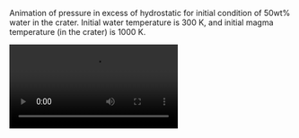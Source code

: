 Animation of pressure in excess of hydrostatic for initial condition of 50wt% water in the crater. Initial water temperature is 300 K, and initial magma temperature (in the crater) is 1000 K.

<video src="https://github.com/fredriclam/agu23-assets/assets/12156470/2eadf447-7dd2-4e00-a7ce-ce9d7ab395f6" width="300" />

<video src="/crater_blast_pressure_50-50.mp4" width="300" />
